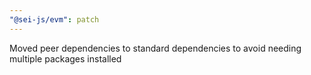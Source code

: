 ```yaml
---
"@sei-js/evm": patch
---
```


Moved peer dependencies to standard dependencies to avoid needing multiple packages installed
